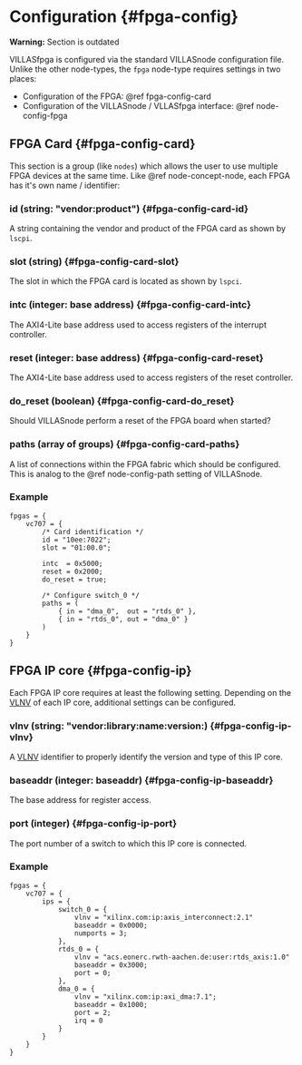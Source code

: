 # Configuration {#fpga-config}

**Warning:** Section is outdated

VILLASfpga is configured via the standard VILLASnode configuration file.
Unlike the other node-types, the `fpga` node-type requires settings in two places:

- Configuration of the FPGA: @ref fpga-config-card
- Configuration of the VILLASnode / VLLASfpga interface: @ref node-config-fpga

## FPGA Card {#fpga-config-card}

This section is a group (like `nodes`) which allows the user to use multiple FPGA devices at the same time.
Like @ref node-concept-node, each FPGA has it's own name / identifier:

### id (string: "vendor:product") {#fpga-config-card-id}

A string containing the vendor and product of the FPGA card as shown by `lscpi`.

### slot (string) {#fpga-config-card-slot}

The slot in which the FPGA card is located as shown by `lspci`.

### intc (integer: base address) {#fpga-config-card-intc}

The AXI4-Lite base address used to access registers of the interrupt controller.

### reset (integer: base address) {#fpga-config-card-reset}

The AXI4-Lite base address used to access registers of the reset controller.

### do_reset (boolean) {#fpga-config-card-do_reset}

Should VILLASnode perform a reset of the FPGA board when started?

### paths (array of groups) {#fpga-config-card-paths}

A list of connections within the FPGA fabric which should be configured.
This is analog to the @ref node-config-path setting of VILLASnode.

### Example

```
fpgas = {
	vc707 = {
		/* Card identification */
		id = "10ee:7022";
		slot = "01:00.0";

		intc  = 0x5000;
		reset = 0x2000;
		do_reset = true;

		/* Configure switch_0 */
		paths = (
			{ in = "dma_0",  out = "rtds_0" },
			{ in = "rtds_0", out = "dma_0" }
		)
	}
}
```

## FPGA IP core {#fpga-config-ip}

Each FPGA IP core requires at least the following setting.
Depending on the [VLNV](https://www.xilinx.com/support/answers/50478.html) of each IP core, additional settings can be configured.

### vlnv (string: "vendor:library:name:version:) {#fpga-config-ip-vlnv}

A [VLNV](https://www.xilinx.com/support/answers/50478.html) identifier to properly identify the version and type of this IP core.

### baseaddr (integer: baseaddr) {#fpga-config-ip-baseaddr}

The base address for register access.

### port (integer) {#fpga-config-ip-port}

The port number of a switch to which this IP core is connected.

### Example

```
fpgas = {
	vc707 = {
		ips = {
			switch_0 = {
				vlnv = "xilinx.com:ip:axis_interconnect:2.1"
				baseaddr = 0x0000;
				numports = 3;
			},
			rtds_0 = {
				vlnv = "acs.eonerc.rwth-aachen.de:user:rtds_axis:1.0"
				baseaddr = 0x3000;
				port = 0;
			},
			dma_0 = {
				vlnv = "xilinx.com:ip:axi_dma:7.1";
				baseaddr = 0x1000;
				port = 2;
				irq = 0
			}
		}
	}
}
```
